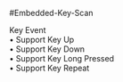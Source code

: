 #Embedded-Key-Scan

Key Event  
• Support Key Up  
• Support Key Down  
• Support Key Long Pressed  
• Support Key Repeat  

  